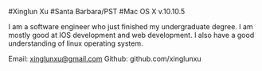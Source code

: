 #Xinglun Xu
#Santa Barbara/PST
#Mac OS X v.10.10.5

I am a software engineer who just finished my undergraduate degree. I am mostly good at IOS development and web development. I also have a good understanding of linux operating system.

Email: xinglunxu@gmail.com
Github: github.com/xinglunxu
